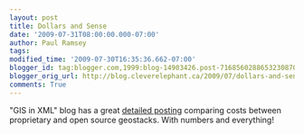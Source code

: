 ```yaml
---
layout: post
title: Dollars and Sense
date: '2009-07-31T08:00:00.000-07:00'
author: Paul Ramsey
tags: 
modified_time: '2009-07-30T16:35:36.662-07:00'
blogger_id: tag:blogger.com,1999:blog-14903426.post-7168560288653230870
blogger_orig_url: http://blog.cleverelephant.ca/2009/07/dollars-and-sense.html
comments: True
---
```


"GIS in XML" blog has a great [detailed posting](http://www.cadmaps.com/gisblog/?p=76) comparing costs between proprietary and open source geostacks. With numbers and everything!